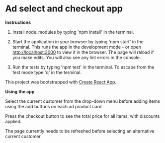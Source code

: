 # Ad select and checkout app

**Instructions**

1. Install node_modules by typing 'npm install' in the terminal.

2. Start the application in your browser by typing 'npm start' in the terminal. 
This runs the app in the development mode - or open [http://localhost:3000](http://localhost:3000) to view it in the browser. 
The page will reload if you make edits. You will also see any lint errors in the console.



3. Run the tests by typing 'npm test' in the terminal. To escape from the test mode type 'q' in the terminal.

This project was bootstrapped with [Create React App](https://github.com/facebook/create-react-app).

**Using the app**

Select the current customer from the drop-down menu before adding items using the add buttons on each ad product card.

Press the checkout button to see the total price for all items, with discounts applied.

The page currently needs to be refreshed before selecting an alternative current customer.





